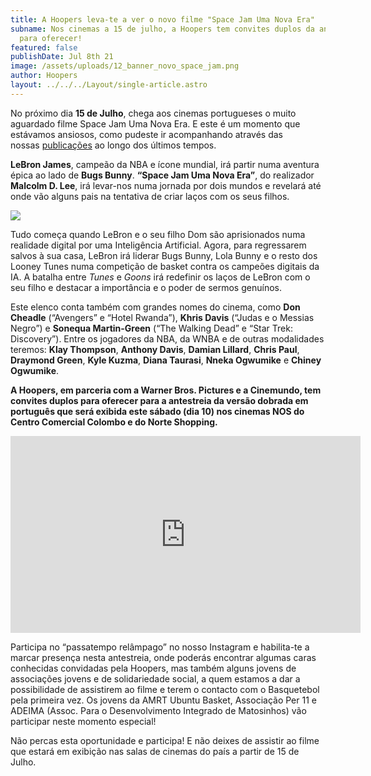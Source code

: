 ```yaml
---
title: A Hoopers leva-te a ver o novo filme "Space Jam Uma Nova Era"
subname: Nos cinemas a 15 de julho, a Hoopers tem convites duplos da antestreia
  para oferecer!
featured: false
publishDate: Jul 8th 21
image: /assets/uploads/12_banner_novo_space_jam.png
author: Hoopers
layout: ../../../Layout/single-article.astro
---
```

<!--StartFragment-->

No próximo dia **15 de Julho**, chega aos cinemas portugueses o muito aguardado filme Space Jam Uma Nova Era. E este é um momento que estávamos ansiosos, como pudeste ir acompanhando através das nossas [publicações](https://www.instagram.com/p/CNNJPKIBC5C/) ao longo dos últimos tempos. 

**LeBron James**, campeão da NBA e ícone mundial, irá partir numa aventura épica ao lado de **Bugs Bunny**. **“Space Jam Uma Nova Era”**, do realizador **Malcolm D. Lee**, irá levar-nos numa jornada por dois mundos e revelará até onde vão alguns pais na tentativa de criar laços com os seus filhos. 

<!--EndFragment-->

![](https://images.squarespace-cdn.com/content/v1/5f217fac8e24187c674282cd/1625756773287-Q72KBY3D1RHG6AHQZAF6/SJM_still+%284%29.jpeg?format=1000w)

<!--StartFragment-->

Tudo começa quando LeBron e o seu filho Dom são aprisionados numa realidade digital por uma Inteligência Artificial. Agora, para regressarem salvos à sua casa, LeBron irá liderar Bugs Bunny, Lola Bunny e o resto dos Looney Tunes numa competição de basket contra os campeões digitais da IA. A batalha entre *Tunes* e *Goons* irá redefinir os laços de LeBron com o seu filho e destacar a importância e o poder de sermos genuínos.

Este elenco conta também com grandes nomes do cinema, como **Don Cheadle** (“Avengers” e “Hotel Rwanda”), **Khris Davis** (“Judas e o Messias Negro”) e **Sonequa Martin-Green** (“The Walking Dead” e “Star Trek: Discovery”). Entre os jogadores da NBA, da WNBA e de outras modalidades teremos: **Klay Thompson**, **Anthony Davis**, **Damian Lillard**, **Chris Paul**, **Draymond Green**, **Kyle Kuzma**, **Diana Taurasi**, **Nneka Ogwumike** e **Chiney Ogwumike**.

**A Hoopers, em parceria com a Warner Bros. Pictures e a Cinemundo, tem convites duplos para oferecer para a antestreia da versão dobrada em português que será exibida este sábado (dia 10) nos cinemas NOS do Centro Comercial Colombo e do Norte Shopping.**

<iframe width="560" height="315" src="https://www.youtube.com/embed/luj3ZCter7U" title="YouTube video player" frameborder="0" allow="accelerometer; autoplay; clipboard-write; encrypted-media; gyroscope; picture-in-picture" allowfullscreen></iframe>

Participa no “passatempo relâmpago” no nosso Instagram e habilita-te a marcar presença nesta antestreia, onde poderás encontrar algumas caras conhecidas convidadas pela Hoopers, mas também alguns jovens de associações jovens e de solidariedade social, a quem estamos a dar a possibilidade de assistirem ao filme e terem o contacto com o Basquetebol pela primeira vez. Os jovens da AMRT Ubuntu Basket, Associação Per 11 e ADEIMA (Assoc. Para o Desenvolvimento Integrado de Matosinhos) vão participar neste momento especial!

Não percas esta oportunidade e participa! E não deixes de assistir ao filme que estará em exibição nas salas de cinemas do país a partir de 15 de Julho.

<!--EndFragment-->